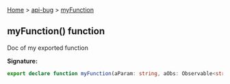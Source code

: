 [Home](./index) &gt; [api-bug](./api-bug.md) &gt; [myFunction](./api-bug.myfunction.md)

## myFunction() function

Doc of my exported function

<b>Signature:</b>

```typescript
export declare function myFunction(aParam: string, aObs: Observable<string>): string;
```
